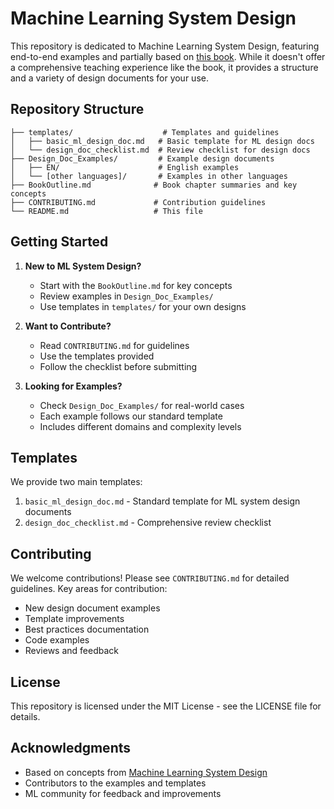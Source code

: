 # Machine Learning System Design

This repository is dedicated to Machine Learning System Design, featuring end-to-end examples and partially based on [this book](https://www.manning.com/books/machine-learning-system-design). While it doesn't offer a comprehensive teaching experience like the book, it provides a structure and a variety of design documents for your use.

## Repository Structure

```
├── templates/                    # Templates and guidelines
│   ├── basic_ml_design_doc.md   # Basic template for ML design docs
│   └── design_doc_checklist.md  # Review checklist for design docs
├── Design_Doc_Examples/         # Example design documents
│   ├── EN/                      # English examples
│   └── [other languages]/       # Examples in other languages
├── BookOutline.md              # Book chapter summaries and key concepts
├── CONTRIBUTING.md             # Contribution guidelines
└── README.md                   # This file
```

## Getting Started

1. **New to ML System Design?**
   - Start with the `BookOutline.md` for key concepts
   - Review examples in `Design_Doc_Examples/`
   - Use templates in `templates/` for your own designs

2. **Want to Contribute?**
   - Read `CONTRIBUTING.md` for guidelines
   - Use the templates provided
   - Follow the checklist before submitting

3. **Looking for Examples?**
   - Check `Design_Doc_Examples/` for real-world cases
   - Each example follows our standard template
   - Includes different domains and complexity levels

## Templates

We provide two main templates:
1. `basic_ml_design_doc.md` - Standard template for ML system design documents
2. `design_doc_checklist.md` - Comprehensive review checklist

## Contributing

We welcome contributions! Please see `CONTRIBUTING.md` for detailed guidelines. Key areas for contribution:
- New design document examples
- Template improvements
- Best practices documentation
- Code examples
- Reviews and feedback

## License

This repository is licensed under the MIT License - see the LICENSE file for details.

## Acknowledgments

- Based on concepts from [Machine Learning System Design](https://www.manning.com/books/machine-learning-system-design)
- Contributors to the examples and templates
- ML community for feedback and improvements


